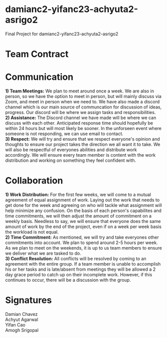 # damianc2-yifanc23-achyuta2-asrigo2
Final Project for damianc2-yifanc23-achyuta2-asrigo2 
# Team Contract

# Communication

**1) Team Meetings:** We plan to meet around once a week. We are also in person, so we have the option to meet in person, but will mainly discuss via Zoom, and meet in person when we need to. We have also made a discord channel which is our main source of communcation for discussion of ideas, progress. Our discord will be where we assign tasks and responsibilities. \
**2) Assistance:** The Discord channel we have made will be where we can discuss with each other. Anticipated response time should hopefully be within 24 hours but will most likely be sooner. In the unforseen event where someone is not responding, we can use email to contact. \
**3) Respect:** We will try and ensure that we respect everyone's opinion and thoughts to ensure our project takes the direction we all want it to take. We will also be respectful of everyones abilities and distribute work accordingly. We will ensure every team member is content with the work distribution and working on something they feel confident with.

# Collaboration

**1) Work Distribution:** For the first few weeks, we will come to a mutual agreement of equal assignment of work. Laying out the work that needs to get done for the week and agreeing on who will tackle what assignment will help minimize any confusion. On the basis of each person's capabilites and time commitments, we will then adjust the amount of commitment on a weekly basis. Needless to say, we will ensure that everyone does the same amount of work by the end of the project, even if on a week per week basis the workload is not equal. \
**2) Time Commitment:** As mentioned, we will try and take everyones other commitments into account. We plan to spend around 2-5 hours per week. As we plan to meet on the weekends, it is up to us team members to ensure we deliver what we are tasked to do. \
**3) Conflict Resolution:** All conflicts will be resolved by coming to an agreement with the entire group. If a team member is unable to accomplish his or her tasks and is late/absent from meetings they will be allowed a 2 day grace period to catch up on their incomplete work. However, if this continues to occur, there will be a discussion with the group.

# Signatures

Damian Chavez \
Achyut Agarwal \
Yifan Cao \
Amogh Srigopal
